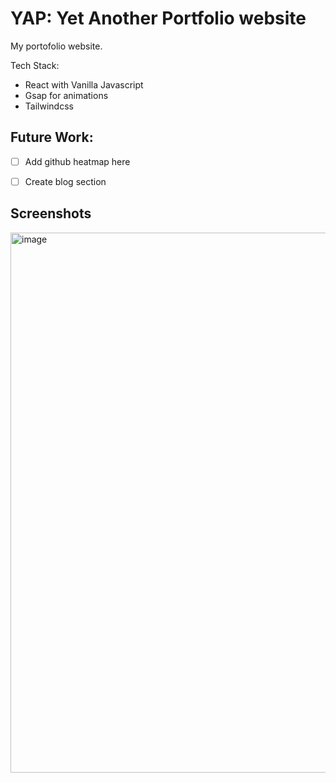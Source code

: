 # YAP: Yet Another Portfolio website

My portofolio website.

Tech Stack:
- React with Vanilla Javascript
- Gsap for animations
- Tailwindcss

## Future Work:
- [ ] Add github heatmap here
- [ ] Create blog section


## Screenshots
<img width="1335" height="864" alt="image" src="https://github.com/user-attachments/assets/7a7ef2eb-25bc-4773-9b69-a734432a8b19" />
